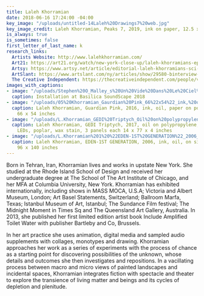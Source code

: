 ```yaml
---
title: Laleh Khorramian
date: 2018-06-16 17:24:00 -04:00
key_image: "/uploads/untitled-14Laleh%20Drawings7%20web.jpg"
key_image_credit: Laleh Khorramian, Peaks 7, 2019, ink on paper, 12.5 x 12.5 inches
is_always: true
is_sometimes: false
first_letter_of_last_name: k
research_links:
  Artists Website: http://www.lalehkhorramian.com/
  Art21: https://art21.org/watch/new-york-close-up/laleh-khorramians-epic-animations/
  Artsy: https://www.artsy.net/article/editorial-laleh-khorramians-sci-fi-universe-complete-with-a-portal
  ArtSlant: https://www.artslant.com/ny/articles/show/29580-binterview-with-laleh-khorramianb
  The Creative Independent: https://thecreativeindependent.com/people/visual-artist-laleh-khorramian-on-knowing-when-to-take-a-break/
images_with_captions:
- image: "/uploads/Stephen%20O_Malley_s%20Un%20Vide%20Dans%20Le%20Ciel%20-%20performed%20by%20The%20Orchestra%20Now_0300%20web.jpg"
  caption: Installation at Basilica SoundScape 2018
- image: "/uploads/05%20Khorramian_Gaurdian%20Pink_66%22x54%22_ink,%20oil,%20paper%20on%20polypropelene_2016%20%20web.jpg"
  caption: Laleh Khorramian, Guardian Pink, 2016, ink, oil, paper on polypropelene,
    66 x 54 inches
- image: "/uploads/L.Khorramian_GEDI%20Triptych_Oil%20on%20polypropylene,%20colored%20gels,%20LEDs,%20poplar,%20wax%20stain%203%20panels%20each%2014%20x%2077%20x%204%20inches%202017%20web-13629b.jpg"
  caption: Laleh Khorramian, GEDI Triptych, 2017, oil on polypropylene, colored gels,
    LEDs, poplar, wax stain, 3 panels each 14 x 77 x 4 inches
- image: "/uploads/L.Khorramian%201%20%22EDEN-1ST%20GENERATION%22_2006_ink,%20oil,%20on%20silverpoint%20paper_96%22X140%22%20web%20copy.jpg"
  caption: Laleh Khorramian, EDEN-1ST GENERATION, 2006, ink, oil, on silverpoint paper,
    96 x 140 inches
---
```


Born in Tehran, Iran, Khorramian lives and works in upstate New York. She studied at the Rhode Island School of Design and received her undergraduate degree at The School of The Art Institute of Chicago, and her MFA at Columbia University, New York. Khorramian has exhibited internationally, including shows in MASS MOCA, U.S.A; Victoria and Albert Museum, London; Art Basel Statements, Switzerland; Ballroom Marfa, Texas; Istanbul Museum of Art, Istanbul; The Sundance Film festival; The Midnight Moment in Times Sq and The Queensland Art Gallery, Australia. In 2013, she published her first limited edition artist book Include Amplified Toilet Water with publisher Bartleby and Co, Brussels.

In her art practice she uses animation, digital media and sampled audio supplements with collages, monotypes and drawing. Khorramian approaches her work as a series of experiments with the process of chance as a starting point for discovering possibilities of the unknown, whose details and outcomes she then investigates and repositions. In a vacillating process between macro and micro views of painted landscapes and incidental spaces, Khorramian integrates fiction with spectacle and theater to explore the transience of living matter and beings and its cycles of depletion and plenitude.